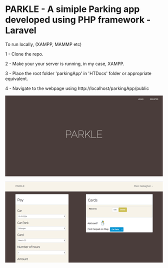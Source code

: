 # PARKLE - A simiple Parking app developed using PHP framework - Laravel


To run locally, (XAMPP, MAMMP etc)

1 - Clone the repo.

2 - Make your your server is running, in my case, XAMPP.

3 - Place the root folder 'parkingApp' in 'HTDocs' folder or appropriate equivalent.

4 - Navigate to the webpage using http://localhost/parkingApp/public



![Alt text](pic1.png?raw=true "Title")

![Alt text](pic2.png?raw=true "Title")
